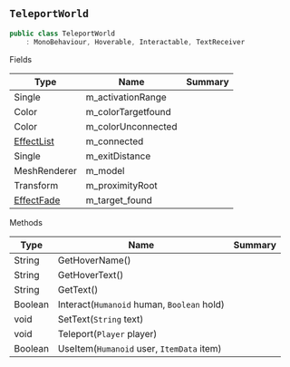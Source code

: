 ## `TeleportWorld`

```csharp
public class TeleportWorld
    : MonoBehaviour, Hoverable, Interactable, TextReceiver

```

Fields

| Type | Name | Summary | 
| --- | --- | --- | 
| Single | m_activationRange |  | 
| Color | m_colorTargetfound |  | 
| Color | m_colorUnconnected |  | 
| [EffectList](./EffectList.md) | m_connected |  | 
| Single | m_exitDistance |  | 
| MeshRenderer | m_model |  | 
| Transform | m_proximityRoot |  | 
| [EffectFade](./EffectFade.md) | m_target_found |  | 


Methods

| Type | Name | Summary | 
| --- | --- | --- | 
| String | GetHoverName() |  | 
| String | GetHoverText() |  | 
| String | GetText() |  | 
| Boolean | Interact(`Humanoid` human, `Boolean` hold) |  | 
| void | SetText(`String` text) |  | 
| void | Teleport(`Player` player) |  | 
| Boolean | UseItem(`Humanoid` user, `ItemData` item) |  | 


